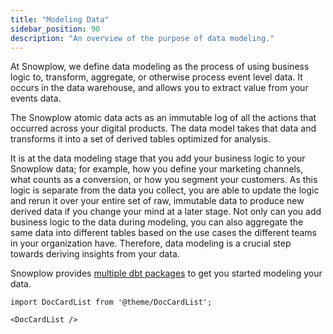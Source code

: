 ```yaml
---
title: "Modeling Data"
sidebar_position: 90
description: "An overview of the purpose of data modeling."
---
```


At Snowplow, we define data modeling as the process of using business logic to, transform, aggregate, or otherwise process event level data. It occurs in the data warehouse, and allows you to extract value from your events data.

The Snowplow atomic data acts as an immutable log of all the actions that occurred across your digital products. The data model takes that data and transforms it into a set of derived tables optimized for analysis.

It is at the data modeling stage that you add your business logic to your Snowplow data; for example, how you define your marketing channels, what counts as a conversion, or how you segment your customers. As this logic is separate from the data you collect, you are able to update the logic and rerun it over your entire set of raw, immutable data to produce new derived data if you change your mind at a later stage. Not only can you add business logic to the data during modeling, you can also aggregate the same data into different tables based on the use cases the different teams in your organization have. Therefore, data modeling is a crucial step towards deriving insights from your data.

Snowplow provides [multiple dbt packages](/docs/modeling-your-data/modeling-your-data-with-dbt/index.md) to get you started modeling your data.


```mdx-code-block
import DocCardList from '@theme/DocCardList';

<DocCardList />
```
